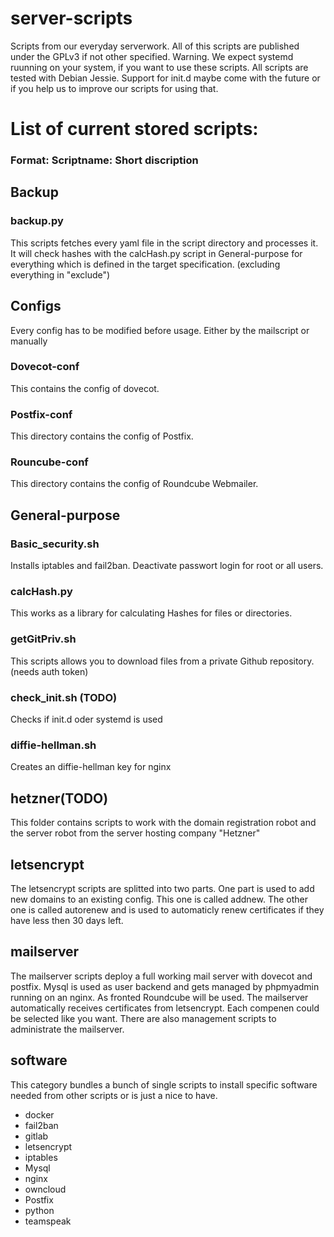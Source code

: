 # server-scripts
Scripts from our everyday serverwork.
All of this scripts are published under the GPLv3 if not other specified.
Warning. We expect systemd ruunning on your system, if you want to use these scripts.
All scripts are tested with Debian Jessie.
Support for init.d maybe come with the future or if you help us to improve our scripts for using that.

# List of current stored scripts:
### Format: Scriptname: Short discription

## Backup

### backup.py
This scripts fetches every yaml file in the script directory
and processes it. It will check hashes with the calcHash.py script in
General-purpose for everything which is defined in the target specification. (excluding everything in "exclude")

## Configs
Every config has to be modified before usage. Either by the mailscript or manually

### Dovecot-conf
This contains the config of dovecot.

### Postfix-conf
This directory contains the config of Postfix.

### Rouncube-conf
This directory contains the config of Roundcube Webmailer.

## General-purpose

### Basic_security.sh
Installs iptables and fail2ban. Deactivate passwort login for root or all users.
### calcHash.py
This works as a library for calculating Hashes for files or directories.
### getGitPriv.sh
This scripts allows you to download files from a private Github repository.(needs auth token)
### check_init.sh (TODO)
Checks if init.d oder systemd is used
### diffie-hellman.sh
Creates an diffie-hellman key for nginx
###

## hetzner(TODO)
This folder contains scripts to work with the domain registration robot and the server robot from the server hosting company "Hetzner"

## letsencrypt
The letsencrypt scripts are splitted into two parts. One part is used to add new domains to an existing config. This one is called addnew. The other one is called autorenew and is used to automaticly renew certificates if they have less then 30 days left.

## mailserver
The mailserver scripts deploy a full working mail server with dovecot and postfix.
Mysql is used as user backend and gets managed by phpmyadmin running on an nginx.
As fronted Roundcube will be used. The mailserver automatically receives certificates from letsencrypt. Each compenen could be selected like you want. There are also management scripts to administrate the mailserver.

## software
This category bundles a bunch of single scripts to install specific software needed from other scripts or is just a nice to have.
- docker
- fail2ban
- gitlab
- letsencrypt
- iptables
- Mysql
- nginx
- owncloud
- Postfix
- python
- teamspeak
